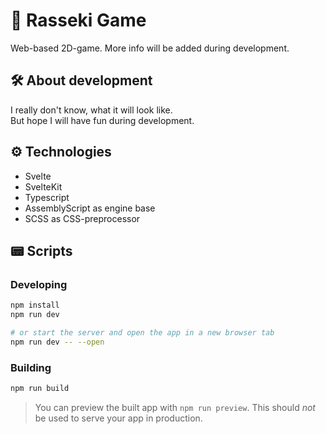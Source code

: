 # 🏮 Rasseki Game
Web-based 2D-game. More info will be added during development.  

## 🛠 About development
I really don't know, what it will look like.  
But hope I will have fun during development.  

## ⚙️ Technologies
* Svelte
* SvelteKit
* Typescript
* AssemblyScript as engine base
* SCSS as CSS-preprocessor

## 📟 Scripts

### Developing

```bash
npm install
npm run dev

# or start the server and open the app in a new browser tab
npm run dev -- --open
```

### Building

```bash
npm run build
```

> You can preview the built app with `npm run preview`. This should _not_ be used to serve your app in production.
